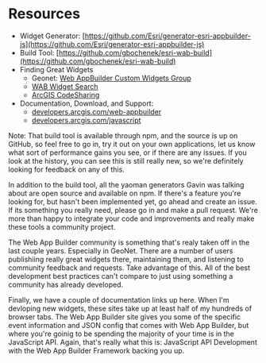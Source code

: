 # Resources

- Widget Generator: [https://github.com/Esri/generator-esri-appbuilder-js](https://github.com/Esri/generator-esri-appbuilder-js)
- Build Tool: [https://github.com/gbochenek/esri-wab-build](https://github.com/gbochenek/esri-wab-build)
- Finding Great Widgets
  - Geonet: [Web AppBuilder Custom Widgets Group](https://geonet.esri.com/groups/web-app-builder-custom-widgets)
  - [WAB Widget Search](http://gavinr.github.io/wab-widget-search)
  - [ArcGIS CodeSharing](https://codesharing.arcgis.com/)
- Documentation, Download, and Support:  
    - [developers.arcgis.com/web-appbuilder](https://developers.arcgis.com/web-appbuilder/)
	- [developers.arcgis.com/javascript](https://developers.arcgis.com/javascript/)

Note: That build tool is available through npm, and the source is up on GitHub, so feel free to go in, try it out on your own applications, let us know what sort of performance gains you see, or if there are any issues.  If you look at the history, you can see this is still really new, so we're definitely looking for feedback on any of this.

In addition to the build tool, all the yaoman generators Gavin was talking about are open source and available on npm.  If there's a feature you're looking for, but hasn't been implemented yet, go ahead and create an issue.  If its something you really need, please go in and make a pull request.  We're more than happy to integrate your code and improvements and really make these tools a community project.

The Web App Builder community is something that's realy taken off in the last couple years.  Especially in GeoNet.  There are a number of users publishiing really great widgets there, maintaining them, and listening to community feedback and requests.  Take advantage of this.  All of the best development best practices can't compare to just using something a community has already developed.

Finally, we have a couple of documentation links up here.  When I'm devloping new widgets, these sites take up at least half of my hundreds of browser tabs.  The Web App Builder site gives you some of the specific event information and JSON config that comes with Web App Builder, but where you're goinig to be spending the majority of your time is in the JavaScript API.  Again, that's really what this is: JavaScript API Development with the Web App Builder Framework backing you up.